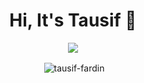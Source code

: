 <h1 align="center">Hi, It's Tausif 👋</h1>
<p align="center">
  <a href="https://skillicons.dev">
    <img src="https://skillicons.dev/icons?i=py,js,ts,nodejs,nextjs,react,tailwind" />
  </a>
</p>

<p align="center">&nbsp;<img align="center" src="https://github-readme-stats.vercel.app/api?username=tausif-fardin&show_icons=true&locale=en" alt="tausif-fardin" /></p>
